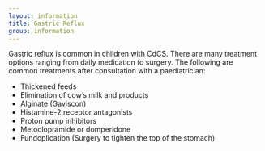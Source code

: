 ```yaml
---
layout: information
title: Gastric Reflux
group: information
---
```


Gastric reflux is common in children with CdCS. There are many treatment options ranging from daily medication to surgery. The following are common treatments after consultation with a paediatrician:

* Thickened feeds
* Elimination of cow’s milk and products
* Alginate (Gaviscon)
* Histamine-2 receptor antagonists
* Proton pump inhibitors
* Metoclopramide or domperidone
* Fundoplication (Surgery to tighten the top of the stomach)